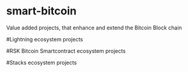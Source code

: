 # smart-bitcoin
Value added projects, that enhance and extend the Bitcoin Block chain

#Lightning ecosystem projects

#RSK Bitcoin Smartcontract ecosystem projects

#Stacks ecosystem projects
